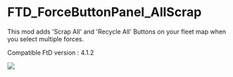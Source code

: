 # FTD_ForceButtonPanel_AllScrap

This mod adds 'Scrap All' and 'Recycle All' Buttons on your fleet map when you select multiple forces.

Compatible FtD version : 4.1.2

[![](https://steamuserimages-a.akamaihd.net/ugc/2494516750404386783/E3518160F08B211EC545B48395F0F2E7A7DB0DDA/?imw=5000&imh=5000&ima=fit&impolicy=Letterbox&imcolor=%23000000&letterbox=false)](https://steamuserimages-a.akamaihd.net/ugc/2494516750404386783/E3518160F08B211EC545B48395F0F2E7A7DB0DDA/?imw=5000&imh=5000&ima=fit&impolicy=Letterbox&imcolor=%23000000&letterbox=false)

